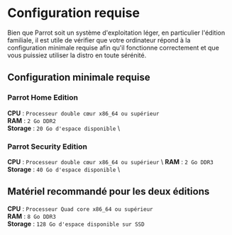 # Configuration requise #

Bien que Parrot soit un système d'exploitation léger, en particulier l'édition familiale, il est utile de vérifier que votre ordinateur répond à la configuration minimale requise afin qu'il fonctionne correctement et que vous puissiez utiliser la distro en toute sérénité. 

## Configuration minimale requise #####

 ### Parrot Home Edition ###
 **CPU** : `Processeur double cœur x86_64 ou supérieur` \
 **RAM** : `2 Go DDR2` \
 **Storage** : `20 Go d'espace disponible` \
 
 ### Parrot Security Edition ###
 
 **CPU** : `Processeur double cœur x86_64 ou supérieur` \ 
 **RAM** : `2 Go DDR3` \
 **Storage** : `40 Go d'espace disponible` \
 
 ## Matériel recommandé pour les deux éditions ##
 
 **CPU** : `Processeur Quad core x86_64 ou supérieur` \
 **RAM** : `8 Go DDR3` \
 **Storage** : `128 Go d'espace disponible sur SSD` 
